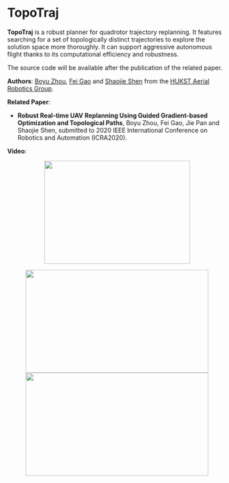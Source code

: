 # TopoTraj

__TopoTraj__ is a robust planner for quadrotor trajectory replanning. It features searching for a set of topologically distinct trajectories to explore the solution space more thoroughly. It can support aggressive autonomous flight thanks to its computational efficiency and robustness. 

The source code will be available after the publication of the related paper.

__Authors__: [Boyu Zhou](http://boyuzhou.net), [Fei Gao](https://ustfei.com/) and [Shaojie Shen](http://uav.ust.hk/group/) from the [HUKST Aerial Robotics Group](http://uav.ust.hk/).

__Related Paper__:
- __Robust Real-time UAV Replanning Using Guided Gradient-based Optimization and Topological Paths__, Boyu Zhou, Fei Gao, Jie Pan and Shaojie Shen, submitted to 2020 IEEE International Conference on Robotics and Automation (ICRA2020).

__Video__:

<!-- add some gif of the paper video: -->
<p align="center">
  <img src="sim.gif" width = "335" height = "237"/>
</p>

<p align="center">
  <img src="indoor.gif" width = "420" height = "237"/>
<!-- </p> -->

<!-- <p align="center"> -->
  <img src="outdoor.gif" width = "420" height = "237"/>
</p>



